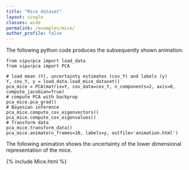 ```yaml
---
title: "Mice dataset"
layout: single
classes: wide
permalink: /examples/mice/
author_profile: false
---
```


The following python code produces the subsequently shown animation.

```
from vipurpca import load_data
from vipurpca import PCA

# load mean (Y), uncertainty estimates (cov_Y) and labels (y)
Y, cov_Y, y = load_data.load_mice_dataset()
pca_mice = PCA(matrix=Y, cov_data=cov_Y, n_components=2, axis=0, compute_jacobian=True)
# compute PCA with backprop
pca_mice.pca_grad()
# Bayesian inference
pca_mice.compute_cov_eigenvectors()
pca_mice.compute_cov_eigenvalues()
# Transform data 
pca_mice.transform_data()
pca_mice.animate(n_frames=10, labels=y, outfile='animation.html')
```
The following animation shows the uncertainty of the lower dimensional representation of the mice.

{% include Mice.html %}
